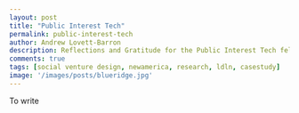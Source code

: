 ```yaml
---
layout: post
title: "Public Interest Tech"
permalink: public-interest-tech
author: Andrew Lovett-Barron
description: Reflections and Gratitude for the Public Interest Tech fellowship
comments: true
tags: [social venture design, newamerica, research, ldln, casestudy]
image: '/images/posts/blueridge.jpg'
---
```


To write